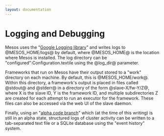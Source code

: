 ```yaml
---
layout: documentation
---
```


# Logging and Debugging

Mesos uses the "[Google Logging library](http://code.google.com/p/google-glog)" and writes logs to @MESOS_HOME/logs@ by default, where @MESOS_HOME@ is the location where Mesos is installed. The log directory can be "configured":Configuration.textile using the @log_dir@ parameter.

Frameworks that run on Mesos have their output stored to a "work" directory on each machine. By default, this is @MESOS_HOME/work@. Within this directory, a framework's output is placed in files called @stdout@ and @stderr@ in a directory of the form @slave-X/fw-Y/Z@, where X is the slave ID, Y is the framework ID, and multiple subdirectories Z are created for each attempt to run an executor for the framework. These files can also be accessed via the web UI of the slave daemon.

Finally, using an "[alpha code branch](https://github.com/mesos/mesos/tree/andyk-event-history-nowebui)" which (at the time of this writing) is still in an alpha state, structured logs of cluster activity can be written to a tab-separated text file or a SQLite database using the "event history" system.